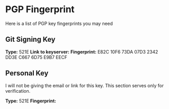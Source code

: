 # PGP Fingerprint
Here is a list of PGP key fingerprints you may need

## Git Signing Key
**Type:** 521E
**Link to keyserver:**
**Fingerprint:** E82C 10F6 73DA 07D3 2342  DD3E C667 6D75 E9B7 EECF

## Personal Key
I will not be giving the email or link for this key. This section serves only for verification.

**Type:** 521E
**Fingerprint:**
